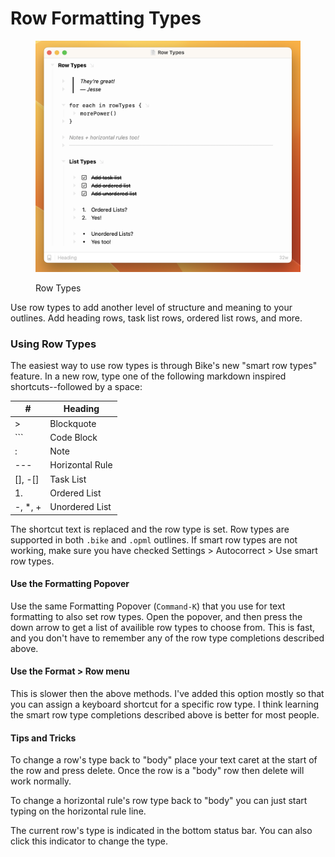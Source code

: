 # Row Formatting Types



<figure><img src="../.gitbook/assets/RowTypes.png" alt=""><figcaption><p>Row Types</p></figcaption></figure>

Use row types to add another level of structure and meaning to your outlines. Add heading rows, task list rows, ordered list rows, and more.

### Using Row Types

The easiest way to use row types is through Bike's new "smart row types" feature. In a new row, type one of the following markdown inspired shortcuts--followed by a space:

| #         | Heading         |
| --------- | --------------- |
| >         | Blockquote      |
| \`\`\`    | Code Block      |
| :         | Note            |
| ---       | Horizontal Rule |
| \[], -\[] | Task List       |
| 1.        | Ordered List    |
| -, \*, +  | Unordered List  |

The shortcut text is replaced and the row type is set. Row types are supported in both `.bike` and `.opml` outlines. If smart row types are not working, make sure you have checked Settings > Autocorrect > Use smart row types.

#### Use the Formatting Popover

Use the same Formatting Popover (`Command-K`) that you use for text formatting to also set row types. Open the popover, and then press the down arrow to get a list of availible row types to choose from. This is fast, and you don't have to remember any of the row type completions described above.

#### Use the Format > Row menu

This is slower then the above methods. I've added this option mostly so that you can assign a keyboard shortcut for a specific row type. I think learning the smart row type completions described above is better for most people.

#### Tips and Tricks

To change a row's type back to "body" place your text caret at the start of the row and press delete. Once the row is a "body" row then delete will work normally.

To change a horizontal rule's row type back to "body" you can just start typing on the horizontal rule line.

The current row's type is indicated in the bottom status bar. You can also click this indicator to change the type.
